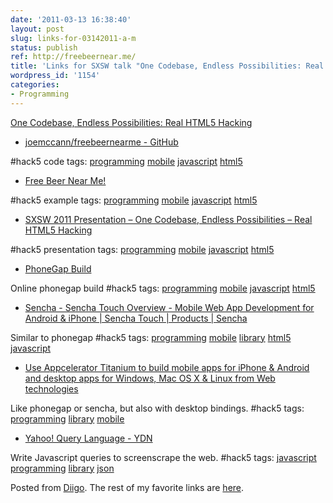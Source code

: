 ```yaml
---
date: '2011-03-13 16:38:40'
layout: post
slug: links-for-03142011-a-m
status: publish
ref: http://freebeernear.me/
title: 'Links for SXSW talk "One Codebase, Endless Possibilities: Real HTML5 Hacking"'
wordpress_id: '1154'
categories:
- Programming
---
```


[One Codebase, Endless Possibilities: Real HTML5 Hacking](http://lanyrd.com/2011/sxsw/scpzx/)


  * [joemccann/freebeernearme - GitHub](https://github.com/joemccann/freebeernearme)


#hack5 code
 tags:                      [programming](http://www.diigo.com/user/eobrain/programming)            [mobile](http://www.diigo.com/user/eobrain/mobile)            [javascript](http://www.diigo.com/user/eobrain/javascript)            [html5](http://www.diigo.com/user/eobrain/html5)


  * [Free Beer Near Me!](http://freebeernear.me)


#hack5 example
 tags:                      [programming](http://www.diigo.com/user/eobrain/programming)            [mobile](http://www.diigo.com/user/eobrain/mobile)            [javascript](http://www.diigo.com/user/eobrain/javascript)            [html5](http://www.diigo.com/user/eobrain/html5)


  * [SXSW 2011 Presentation – One Codebase, Endless Possibilities – Real HTML5 Hacking](http://subprint.com/blog/sxsw-2011-presentation-one-codebase-endless-possibilities-real-html5-hacking)


#hack5 presentation
 tags:                      [programming](http://www.diigo.com/user/eobrain/programming)            [mobile](http://www.diigo.com/user/eobrain/mobile)            [javascript](http://www.diigo.com/user/eobrain/javascript)            [html5](http://www.diigo.com/user/eobrain/html5)


  * [PhoneGap Build](https://build.phonegap.com)


Online phonegap build #hack5
 tags:                      [programming](http://www.diigo.com/user/eobrain/programming)            [mobile](http://www.diigo.com/user/eobrain/mobile)            [javascript](http://www.diigo.com/user/eobrain/javascript)            [html5](http://www.diigo.com/user/eobrain/html5)


  * [Sencha - Sencha Touch Overview - Mobile Web App Development for Android & iPhone | Sencha Touch | Products | Sencha](http://www.sencha.com/products/touch)


Similar to phonegap #hack5
 tags:                      [programming](http://www.diigo.com/user/eobrain/programming)            [mobile](http://www.diigo.com/user/eobrain/mobile)            [library](http://www.diigo.com/user/eobrain/library)            [html5](http://www.diigo.com/user/eobrain/html5)            [javascript](http://www.diigo.com/user/eobrain/javascript)


  * [Use Appcelerator Titanium to build mobile apps for iPhone & Android and desktop apps for Windows, Mac OS X & Linux from Web technologies](http://www.appcelerator.com)


Like phonegap or sencha, but also with desktop bindings. #hack5
 tags:                      [programming](http://www.diigo.com/user/eobrain/programming)            [library](http://www.diigo.com/user/eobrain/library)            [mobile](http://www.diigo.com/user/eobrain/mobile)


  * [Yahoo! Query Language - YDN](http://developer.yahoo.com/yql)


Write Javascript queries to screenscrape the web. #hack5
 tags:                      [javascript](http://www.diigo.com/user/eobrain/javascript)            [programming](http://www.diigo.com/user/eobrain/programming)            [library](http://www.diigo.com/user/eobrain/library)            [json](http://www.diigo.com/user/eobrain/json)


Posted from [Diigo](http://www.diigo.com). The rest of my favorite links are [here](http://www.diigo.com/user/eobrain).

